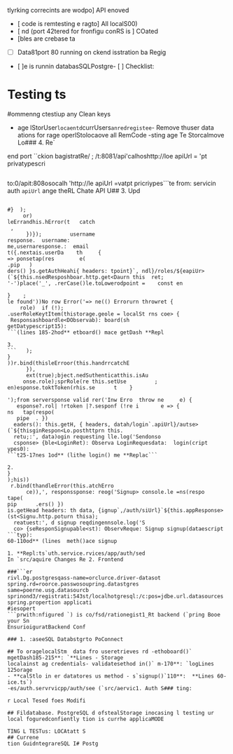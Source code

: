 tlyrking correcints are wodpo] API enoved
- [ code is remtesting e ragto] All localS00)
- [ nd (port 42tered for fronfigu conRS is ] COated
- [bles are crebase ta
- [ ] Data81port 80 running on ckend isstration ba Regig
- [ ]e is runnin databasSQLPostgre- [ ] Checklist:
# Testing ts

#ommenng ctestiup any Clean keys
- age lStorUser` locaentd `currUsers` anredregistee `- Remove thuser data
ations for rage operlStolocaove all  RemCode
-sting age Te Storcalmove Lo### 4. Re`

end port
``ckion bagistratRe/ ;  /t:8081/api'calhoshttp://loe apiUrl = 'pt
privatypescri
```t';
```
to:0/apit:808osocalh 'http://le apiUrl =vatpt
pricriypes```te from:
 servicin auth `apiUrl` ange theRL
Chate API U## 3. Upd
   ```

#}  );
        or)
leErrandhis.hError(t   catch  
    ,
         })});         username
   response.  username:         
  me,usernaresponse.:  email          
  t({.nextais.userDa    th     {
   => ponsetap(res        e(
  .pip   )
   ders() }s.getAuthHeahi{ headers: tpoint}`, ndl}/roles/${eapiUr>(`${this.nsedResposhboar.http.get<Daurn this  ret;
   '-')place('_', .rerCase()le.toLowerodpoint =    const en
     
  }    ;
 le found'))No row Error('=> ne(() Errorurn throwret {
       role)  if (!);
   .userRoleKeytItem(thistorage.geole = localSt rns coe> {
    Responsashboardle<DObservab): board(sh
   getDatypescript15):
   ```(lines 185-2hod** etboard() mace getDash **Repl

3.
   ```   );
   }   
 ))r.bind(thisleErroor(this.handrrcatchE
         }),
         ext(true);bject.nedSuthenticatthis.isAu   
        onse.role);sprRole(re this.setUse         ;
 en)esponse.toktToken(rhis.se      t    }
          
  ');from serversponse valid rer('Inw Erro  throw ne     e) {
      esponse?.rol| !rtoken |?.sesponf (!re i       e => {
   ns   tap(respo(
      pipe  . })
     eaders(): this.getH, { headers, datah/login`.apiUrl}/autse>(`${thisginRespon<Lo.posthttprn this.
     retu;:', data)ogin requesting lle.log('Sendonso
     csponse> {ble<LoginRet): Observa LoginRequesdata:  login(cript
 ypes0):
   ```t25-17nes 1od** (lithe login() me **Replac```

2.   
   }
   );his))
    r.bind(thandleError(this.atchErro
         ce)),', responssponse: reog('Signup> console.le =ns(respo         tape(
pip      .ers() })
 is.getHead headers: th data, {ignup`,/auth/siUrl}`${this.appResponse>(st<Signu.http.poturn thisa);
     reatuest:', d signup reqdingennsole.log('S
     co> {seResponSignupable<st): ObservReque: Signup signup(dataescript
  ```typ):
   60-110od** (lines  meth()ace signup

1. **Repl:ts`uth.service.rvices/app/auth/sed
In `src/aquire Changes Re 2. Frontend

###```er
rivl.Dg.postgresqass-name=orclurce.driver-datasot
spring.rd=roorce.passwosoupring.datastgres
same=poerne.usg.datasourcb
sprinond3/registrati:543st/localhotgresql:/c:pos=jdbe.url.datasources
spring.propertion applicati
#iesopert
```prwith:nfigured `) is co/fsd/rationegist1_Rt backend (`pring Booe your Sn
EnsurioiguratBackend Conf

### 1. :aseeSQL Databstgrto PoConnect 

## To oragelocalStm  data fro useretrieves rd -ethoboard()` mgetDash185-215**: `**Lines - Storage
 localainst ag credentials- validatesethod in()` m-170**: `logLines 125orage
- **calStlo in er datatores us method - s`signup()`110**:  **Lines 60-ice.ts`)
-es/auth.servrvicpp/auth/see (`src/aervic1. Auth S### ting:

r Local Tesed foes Modifi

## Fildatabase. PostgreSQL d ofstealStorage inocasing l testing ur local foguredconfiently tion is currhe applicaMODE

TING L TESTus: LOCAtatt S
## Currene
tion GuidntegrareSQL I# Postg